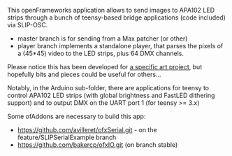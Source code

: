 This openFrameworks application allows to send images to APA102 LED strips through a bunch of teensy-based bridge applications (code included) via SLIP-OSC.

- master branch is for sending from a Max patcher (or other)
- player branch implements a standalone player, that parses the pixels of a (45*45) video to the LED strips, plus 64 DMX channels.

Please notice this has been developed for [a specific art project](http://baltazars.org/project/nebula), but hopefully bits and pieces could be useful for others…

Notably, in the Arduino sub-folder, there are applications for teensy to control APA102 LED strips (with global brightness and FastLED dithering support) and to output DMX on the UART port 1 (for teensy >= 3.x)

Some ofAddons are necessary to build this app:
- https://github.com/avilleret/ofxSerial.git - on the feature/SLIPSerialExample branch
- https://github.com/bakercp/ofxIO.git (on branch stable)

